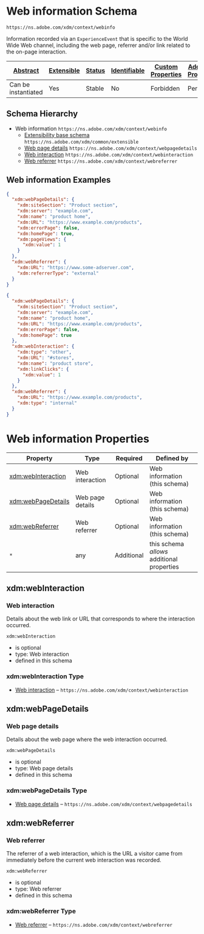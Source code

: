 
# Web information Schema

```
https://ns.adobe.com/xdm/context/webinfo
```

Information recorded via an `ExperienceEvent` that is specific to the World Wide Web channel, including the web page, referrer and/or link related to the on-page interaction.


| [Abstract](../../abstract.md) | [Extensible](../../extensions.md) | [Status](../../status.md) | [Identifiable](../../id.md) | [Custom Properties](../../extensions.md) | [Additional Properties](../../extensions.md) | Defined In |
|-------------------------------|-----------------------------------|---------------------------|-----------------------------|------------------------------------------|----------------------------------------------|------------|
| Can be instantiated | Yes | Stable | No | Forbidden | Permitted | [context/webinfo.schema.json](context/webinfo.schema.json) |
## Schema Hierarchy

* Web information `https://ns.adobe.com/xdm/context/webinfo`
  * [Extensibility base schema](../common/extensible.schema.md) `https://ns.adobe.com/xdm/common/extensible`
  * [Web page details](webpagedetails.schema.md) `https://ns.adobe.com/xdm/context/webpagedetails`
  * [Web interaction](webinteraction.schema.md) `https://ns.adobe.com/xdm/context/webinteraction`
  * [Web referrer](webreferrer.schema.md) `https://ns.adobe.com/xdm/context/webreferrer`


## Web information Examples

```json
{
  "xdm:webPageDetails": {
    "xdm:siteSection": "Product section",
    "xdm:server": "example.com",
    "xdm:name": "product home",
    "xdm:URL": "https://www.example.com/products",
    "xdm:errorPage": false,
    "xdm:homePage": true,
    "xdm:pageViews": {
      "xdm:value": 1
    }
  },
  "xdm:webReferrer": {
    "xdm:URL": "https://www.some-adserver.com",
    "xdm:referrerType": "external"
  }
}
```

```json
{
  "xdm:webPageDetails": {
    "xdm:siteSection": "Product section",
    "xdm:server": "example.com",
    "xdm:name": "product home",
    "xdm:URL": "https://www.example.com/products",
    "xdm:errorPage": false,
    "xdm:homePage": true
  },
  "xdm:webInteraction": {
    "xdm:type": "other",
    "xdm:URL": "#stores",
    "xdm:name": "product store",
    "xdm:linkClicks": {
      "xdm:value": 1
    }
  },
  "xdm:webReferrer": {
    "xdm:URL": "https://www.example.com/products",
    "xdm:type": "internal"
  }
}
```


# Web information Properties

| Property | Type | Required | Defined by |
|----------|------|----------|------------|
| [xdm:webInteraction](#xdmwebinteraction) | Web interaction | Optional | Web information (this schema) |
| [xdm:webPageDetails](#xdmwebpagedetails) | Web page details | Optional | Web information (this schema) |
| [xdm:webReferrer](#xdmwebreferrer) | Web referrer | Optional | Web information (this schema) |
| `*` | any | Additional | this schema *allows* additional properties |

## xdm:webInteraction
### Web interaction

Details about the web link or URL that corresponds to where the interaction occurred.

`xdm:webInteraction`
* is optional
* type: Web interaction
* defined in this schema

### xdm:webInteraction Type


* [Web interaction](webinteraction.schema.md) – `https://ns.adobe.com/xdm/context/webinteraction`





## xdm:webPageDetails
### Web page details

Details about the web page where the web interaction occurred.

`xdm:webPageDetails`
* is optional
* type: Web page details
* defined in this schema

### xdm:webPageDetails Type


* [Web page details](webpagedetails.schema.md) – `https://ns.adobe.com/xdm/context/webpagedetails`





## xdm:webReferrer
### Web referrer

The referrer of a web interaction, which is the URL a visitor came from immediately before the current web interaction was recorded.

`xdm:webReferrer`
* is optional
* type: Web referrer
* defined in this schema

### xdm:webReferrer Type


* [Web referrer](webreferrer.schema.md) – `https://ns.adobe.com/xdm/context/webreferrer`




